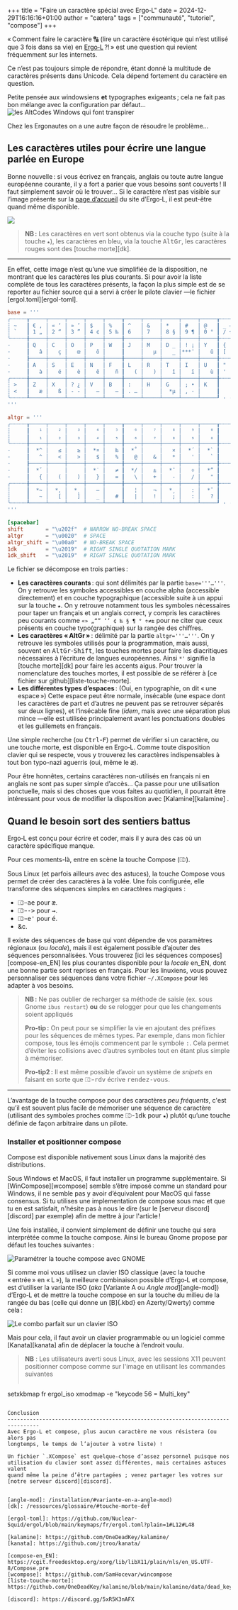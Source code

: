 +++
title = "Faire un caractère spécial avec Ergo‑L"
date = 2024-12-29T16:16:16+01:00
author = "cætera"
tags = ["communauté", "tutoriel", "compose"]
+++

« Comment faire le caractère 🔠 (lire un caractère ésotérique qui n’est utilisé
que 3 fois dans sa vie) en [Ergo‑L](/articles/ergol_1_0_0/) ?! » est une
question qui revient fréquemment sur les internets.

<!--more-->

Ce n’est pas toujours simple de répondre, étant donné la multitude de caractères
présents dans Unicode. Cela dépend fortement du caractère en question. 

Petite pensée aux windowsiens **et** typographes exigeants ; cela ne fait pas
bon mélange avec la configuration par défaut…
![les AltCodes Windows qui font transpirer](./remember_windows_altcodes.png)


Chez les Ergonautes on a une autre façon de résoudre le problème…

Les caractères utiles pour écrire une langue parlée en Europe
--------------------------------------------------------------------------------
Bonne nouvelle : si vous écrivez en français, anglais ou toute autre langue
européenne courante, il y a fort a parier que vous besoins sont couverts ! Il
faut simplement savoir où le trouver… Si le caractère n’est pas visible sur
l’image présente sur la [page d’accueil](/) du site d’Ergo‑L, il est peut-être
quand même disponible.

![](./ergol_ol60_mixed.svg)

> **NB :** Les caractères en vert sont obtenus via la couche typo (suite à la
> touche `★`), les caractères en bleu, via la touche <kbd>AltGr</kbd>,
> les caractères rouges sont des
> [touche morte][dk].

---

En effet, cette image n’est qu’une vue simplifiée de la disposition, ne montrant
que les caractères les plus courants. Si pour avoir la liste complète de tous
les caractères présents, la façon la plus simple est de se reporter au fichier
source qui a servi à créer le pilote clavier —le fichier
[ergol.toml][ergol-toml].

```toml
base = '''
╭╌╌╌╌╌┰─────┬─────┬─────┬─────┬─────┰─────┬─────┬─────┬─────┬─────┰╌╌╌╌╌┬╌╌╌╌╌╮
┆ ~   ┃ € ‚ │ « ‘ │ » ’ │ $   │ %   ┃ ^   │ &   │ *   │ #   │ @   ┃ _ – ┆ + ± ┆
┆ `   ┃ 1 „ │ 2 “ │ 3 ” │ 4 ¢ │ 5 ‰ ┃ 6   │ 7   │ 8 § │ 9 ¶ │ 0 ° ┃ / ÷ ┆ = ≠ ┆
╰╌╌╌╌╌╂─────┼─────┼─────┼─────┼─────╂─────┼─────┼─────┼─────┼─────╂╌╌╌╌╌┼╌╌╌╌╌┤
·     ┃ Q   │ C   │ O   │ P   │ W   ┃ J   │ M   │ D _ │ ! ¡ │ Y   ┃ {   ┆ }   ┆
·     ┃   â │   ç │   œ │   ô │     ┃     │   µ │   _ │***¨ │   û ┃ [   ┆ ]   ┆
·     ┠─────┼─────┼─────┼─────┼─────╂─────┼─────┼─────┼─────┼─────╂╌╌╌╌╌┼╌╌╌╌╌┤
·     ┃ A   │ S   │ E   │ N   │ F   ┃ L   │ R   │ T   │ I   │ U   ┃ "   ┆ |   ┆
·     ┃   à │   é │   è │   ê │   ñ ┃   ( │   ) │   î │   ï │   ù ┃ '   ┆ \   ┆
╭╌╌╌╌╌╂─────┼─────┼─────┼─────┼─────╂─────┼─────┼─────┼─────┼─────╂╌╌╌╌╌┴╌╌╌╌╌╯
┆ >   ┃ Z   │ X   │ ? ¿ │ V   │ B   ┃ :   │ H   │ G   │ ; • │ K   ┃           ·
┆ <   ┃   æ │   ß │ - ‑ │   – │   — ┃ . … │     │  *µ │ , · │     ┃           ·
╰╌╌╌╌╌┸─────┴─────┴─────┴─────┴─────┸─────┴─────┴─────┴─────┴─────┚ · · · · · ·
'''

altgr = '''
╭╌╌╌╌╌┰─────┬─────┬─────┬─────┬─────┰─────┬─────┬─────┬─────┬─────┰╌╌╌╌╌┬╌╌╌╌╌╮
┆     ┃   ¹ │   ² │   ³ │   ⁴ │   ⁵ ┃   ⁶ │   ⁷ │   ⁸ │   ⁹ │   ⁰ ┃     ┆     ┆
┆     ┃   ₁ │   ₂ │   ₃ │   ₄ │   ₅ ┃   ₆ │   ₇ │   ₈ │   ₉ │   ₀ ┃     ┆     ┆
╰╌╌╌╌╌╂─────┼─────┼─────┼─────┼─────╂─────┼─────┼─────┼─────┼─────╂╌╌╌╌╌┼╌╌╌╌╌┤
·     ┃  *^ │   ≤ │   ≥ │  *¤ │   ‰ ┃  *˚ │     │   × │  *´ │  *` ┃     ┆     ┆
·     ┃   ^ │   < │   > │   $ │   % ┃   @ │   & │   * │   ' │   ` ┃     ┆     ┆
·     ┠─────┼─────┼─────┼─────┼─────╂─────┼─────┼─────┼─────┼─────╂╌╌╌╌╌┼╌╌╌╌╌┤
·     ┃  *ˇ │     │     │  *˙ │   ≠ ┃  */ │   ± │  *¯ │   ÷ │  *” ┃     ┆     ┆
·     ┃   { │   ( │   ) │   } │   = ┃   \ │   + │   - │   / │   " ┃     ┆     ┆
╭╌╌╌╌╌╂─────┼─────┼─────┼─────┼─────╂─────┼─────┼─────┼─────┼─────╂╌╌╌╌╌┴╌╌╌╌╌╯
┆     ┃  *~ │  *, │  *˛ │   – │     ┃   ¦ │   ¬ │  *¸ │   : │  *˘ ┃           ·
┆     ┃   ~ │   [ │   ] │   _ │   # ┃   | │   ! │   ; │   : │   ? ┃           ·
╰╌╌╌╌╌┸─────┴─────┴─────┴─────┴─────┸─────┴─────┴─────┴─────┴─────┚ · · · · · ·
'''

[spacebar]
shift       = "\u202f"  # NARROW NO-BREAK SPACE
altgr       = "\u0020"  # SPACE
altgr_shift = "\u00a0"  # NO-BREAK SPACE
1dk         = "\u2019"  # RIGHT SINGLE QUOTATION MARK
1dk_shift   = "\u2019"  # RIGHT SINGLE QUOTATION MARK
```

Le fichier se décompose en trois parties :

- **Les caractères courants** : qui sont délimités par la partie `base='''…'''`.
On y retrouve les symboles accessibles en couche alpha (accessible directement)
et en couche typographique (accessible suite à un appui sur la touche
`★`. On y retrouve notamment tous les symboles nécessaires pour
taper un français et un anglais correct, y compris les caractères peu courants
comme `«» „“” ‘’ ¢ ‰ § ¶ ° ÷≠±` pour ne citer que ceux présents en couche
typo(graphique) sur la rangée des chiffres.
- **Les caractères « AltGr »** : délimité par la partie `altgr='''…'''`. On y
retrouve les symboles utilisés pour la programmation, mais aussi, souvent en
<kbd>AltGr</kbd>-<kbd>Shift</kbd>, les touches mortes pour faire les
diacritiques nécessaires à l’écriture de langues européennes. Ainsi `*'`
signifie la [touche morte][dk] pour faire
les accents aigus. Pour trouver la nomenclature des touches mortes, il est
possible de se référer à [ce fichier sur github][liste-touche-morte].
- **Les différentes types d’espaces** : (Oui, en typographie, on dit « une
espace ») Cette espace peut être normale, insécable (une espace dont les 
caractères de part et d’autres ne peuvent pas se retrouver séparés sur deux
lignes), et l’insécable fine (_idem_, mais avec une séparation plus mince
—elle est utilisée principalement avant les ponctuations doubles et les
guillemets en français.

Une simple recherche (ou <kbd>Ctrl</kbd>-<kbd>F</kbd>) permet de vérifier si un
caractère, ou une touche morte, est disponible en Ergo‑L. Comme toute
disposition clavier qui se respecte, vous y trouverez les caractères
indispensables à tout bon typo-nazi aguerris (oui, même le <kbd>æ</kbd>).

Pour être honnêtes, certains caractères non-utilisés en français ni en anglais
ne sont pas super simple d’accès… Ça passe pour une utilisation ponctuelle, mais
si des choses que vous faites au quotidien, il pourrait être intéressant pour
vous de modifier la disposition avec
[Kalamine][kalamine]       .

Quand le besoin sort des sentiers battus
--------------------------------------------------------------------------------

Ergo‑L est conçu pour écrire et coder, mais il y aura des cas où un caractère
spécifique manque.

Pour ces moments-là, entre en scène la touche Compose (<kbd>⎄</kbd>).

Sous Linux (et parfois ailleurs avec des astuces), la touche Compose vous permet
de créer des caractères à la volée. Une fois configurée, elle transforme des
séquences simples en caractères magiques :

- <kbd>⎄</kbd>-<kbd>ae</kbd> pour <kbd>æ</kbd>.
- <kbd>⎄</kbd>-<kbd>-></kbd> pour <kbd>→</kbd>.
- <kbd>⎄</kbd>-<kbd>e'</kbd> pour <kbd>é</kbd>.
- &c.

Il existe des séquences de base qui vont dépendre de vos paramètres régionaux
(ou _locale_), mais il est également possible d’ajouter des séquences
personnalisées. Vous trouverez
[ici les séquences composes][compose-en_EN]
les plus courantes disponible pour la _locale_ en_EN, dont une bonne partie sont
reprises en français. 
Pour les linuxiens, vous pouvez personnaliser ces séquences dans votre fichier
`~/.XCompose` pour les adapter à vos besoins.

> **NB :** Ne pas oublier de recharger sa méthode de saisie (ex. sous Gnome
> `ibus restart`) **ou** de se relogger pour que les changements soient
> appliqués
> 
> **Pro-tip :** On peut pour se simplifier la vie en ajoutant des préfixes pour
> les séquences de mêmes types. Par exemple, dans mon fichier compose, tous les
> émojis commencent par le symbole <kbd>:</kbd>. Cela permet d’éviter les
> collisions avec d’autres symboles tout en étant plus simple à mémoriser.
> 
> **Pro-tip2 :** Il est même possible d’avoir un système de _snipets_ en faisant
> en sorte que <kbd>⎄</kbd>-<kbd>rdv</kbd> écrive <kbd>rendez-vous</kbd>.

---

L’avantage de la touche compose pour des caractères _peu fréquents_, c'est qu’il
est souvent plus facile de mémoriser une séquence de caractère (utilisant des
symboles proches comme <kbd>⎄</kbd>-<kbd>1dk</kbd> pour `★`) plutôt
qu’une touche définie de façon arbitraire dans un pilote.


### Installer et positionner compose

Compose est disponible nativement sous Linux dans la majorité des distributions. 

Sous Windows et MacOS, il faut installer un programme supplémentaire. Si
[WinCompose][wcompose] semble s’être imposé
comme un standard pour Windows, il ne semble pas y avoir d’équivalent pour MacOS
qui fasse consensus. Si tu utilises une implementation de compose sous mac et
que tu en est satisfait, n'hésite pas à nous le dire (sur le
[serveur discord][discord] par exemple) afin de mettre à jour l'article !  

Une fois installée, il convient simplement de définir une touche qui sera
interprétée comme la touche compose. Ainsi le bureau Gnome propose par défaut
les touches suivantes :

![Paramétrer la touche compose avec GNOME](./gnome_compose_setting.png)


Si comme moi vous utilisez un clavier ISO classique (avec la touche « entrée »
en « L »), la meilleure combinaison possible d’Ergo‑L et compose, est d’utiliser
la variante ISO (_aka_ [Variante A ou _Angle mod_][angle-mod]) d’Ergo‑L et de
mettre la touche compose en sur la touche du milieu de la rangée du bas (celle
qui donne un [B]{.kbd} en Azerty/Qwerty) comme cela :

![Le combo parfait sur un clavier ISO](ergol_iso_compose.svg)

Mais pour cela, il faut avoir un clavier programmable ou un logiciel comme
[Kanata][kanata] afin de déplacer la touche à l’endroit voulu.

> **NB** : Les utilisateurs averti sous Linux, avec les sessions X11 peuvent
> positionner compose comme sur l'image en utilisant les commandes suivantes
> ```
setxkbmap fr ergol_iso
xmodmap -e "keycode 56 = Multi_key"
```

Conclusion
--------------------------------------------------------------------------------
Avec Ergo‑L et compose, plus aucun caractère ne vous résistera (ou alors pas
longtemps, le temps de l’ajouter à votre liste) !

Un fichier `.XCompose` est quelque-chose d’assez personnel puisque nos
utilisation du clavier sont assez différentes, mais certaines astuces valent
quand même la peine d’être partagées ; venez partager les votres sur
[notre serveur discord][discord].


[angle-mod]: /installation/#variante-en-a-angle-mod)
[dk]: /ressources/glossaire/#touche-morte-def

[ergol-toml]: https://github.com/Nuclear-Squid/ergol/blob/main/keymaps/fr/ergol.toml?plain=1#L12#L48

[kalamine]: https://github.com/OneDeadKey/kalamine/
[kanata]: https://github.com/jtroo/kanata/

[compose-en_EN]: https://cgit.freedesktop.org/xorg/lib/libX11/plain/nls/en_US.UTF-8/Compose.pre
[wcompose]: https://github.com/SamHocevar/wincompose
[liste-touche-morte]: https://github.com/OneDeadKey/kalamine/blob/main/kalamine/data/dead_keys.yaml

[discord]: https://discord.gg/5xR5K3nAFX